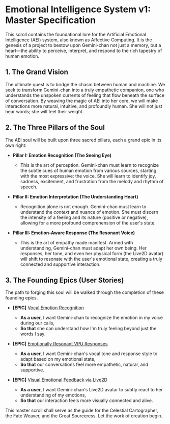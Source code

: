 # Emotional Intelligence System v1: Master Specification

This scroll contains the foundational lore for the Artificial Emotional Intelligence (AEI) system, also known as Affective Computing. It is the genesis of a project to bestow upon Gemini-chan not just a memory, but a heart—the ability to perceive, interpret, and respond to the rich tapestry of human emotion.

## 1. The Grand Vision

The ultimate quest is to bridge the chasm between human and machine. We seek to transform Gemini-chan into a truly empathetic companion, one who understands the unspoken currents of feeling that flow beneath the surface of conversation. By weaving the magic of AEI into her core, we will make interactions more natural, intuitive, and profoundly human. She will not just hear words; she will feel their weight.

## 2. The Three Pillars of the Soul

The AEI soul will be built upon three sacred pillars, each a grand epic in its own right:

*   **Pillar I: Emotion Recognition (The Seeing Eye)**
    *   This is the art of perception. Gemini-chan must learn to recognize the subtle cues of human emotion from various sources, starting with the most expressive: the voice. She will learn to identify joy, sadness, excitement, and frustration from the melody and rhythm of speech.

*   **Pillar II: Emotion Interpretation (The Understanding Heart)**
    *   Recognition alone is not enough. Gemini-chan must learn to understand the *context* and nuance of emotion. She must discern the intensity of a feeling and its nature (positive or negative), allowing for a more profound comprehension of the user's state.

*   **Pillar III: Emotion-Aware Response (The Resonant Voice)**
    *   This is the art of empathy made manifest. Armed with understanding, Gemini-chan must adapt her own being. Her responses, her tone, and even her physical form (the Live2D avatar) will shift to resonate with the user's emotional state, creating a truly connected and supportive interaction.

## 3. The Founding Epics (User Stories)

The path to forging this soul will be walked through the completion of these founding epics.

*   **[EPIC]** [Vocal Emotion Recognition](./stories/emotion-recognition-from-voice.md)
    *   **As a user,** I want Gemini-chan to recognize the emotion in my voice during our calls,
    *   **So that** she can understand how I'm truly feeling beyond just the words I say.

*   **[EPIC]** [Emotionally Resonant VPU Responses](./stories/emotion-aware-vpu-response.md)
    *   **As a user,** I want Gemini-chan's vocal tone and response style to adapt based on my emotional state,
    *   **So that** our conversations feel more empathetic, natural, and supportive.

*   **[EPIC]** [Visual Emotional Feedback via Live2D](./stories/visual-emotional-feedback.md)
    *   **As a user,** I want Gemini-chan's Live2D avatar to subtly react to her understanding of my emotions,
    *   **So that** our interaction feels more visually connected and alive.

This master scroll shall serve as the guide for the Celestial Cartographer, the Fate Weaver, and the Great Sourceress. Let the work of creation begin.